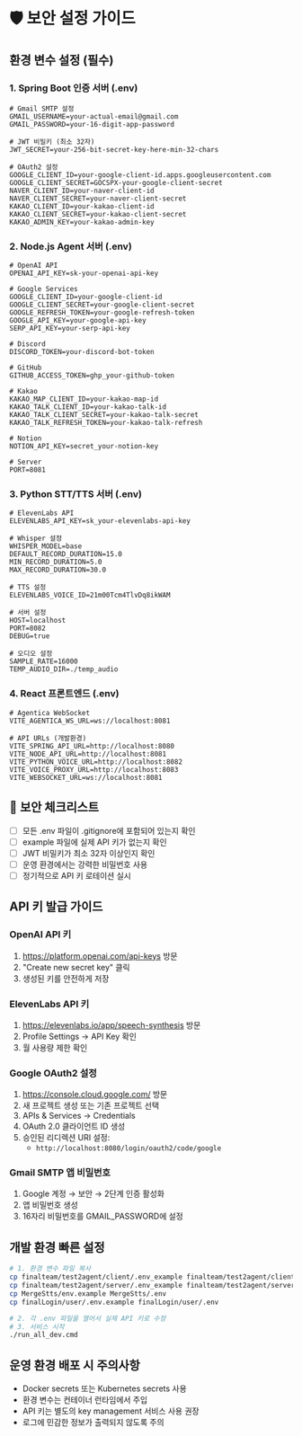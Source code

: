 # 🛡️ 보안 설정 가이드

## 환경 변수 설정 (필수)

### 1. Spring Boot 인증 서버 (.env)
```env
# Gmail SMTP 설정
GMAIL_USERNAME=your-actual-email@gmail.com
GMAIL_PASSWORD=your-16-digit-app-password

# JWT 비밀키 (최소 32자)
JWT_SECRET=your-256-bit-secret-key-here-min-32-chars

# OAuth2 설정
GOOGLE_CLIENT_ID=your-google-client-id.apps.googleusercontent.com
GOOGLE_CLIENT_SECRET=GOCSPX-your-google-client-secret
NAVER_CLIENT_ID=your-naver-client-id
NAVER_CLIENT_SECRET=your-naver-client-secret
KAKAO_CLIENT_ID=your-kakao-client-id
KAKAO_CLIENT_SECRET=your-kakao-client-secret
KAKAO_ADMIN_KEY=your-kakao-admin-key
```

### 2. Node.js Agent 서버 (.env)
```env
# OpenAI API
OPENAI_API_KEY=sk-your-openai-api-key

# Google Services
GOOGLE_CLIENT_ID=your-google-client-id
GOOGLE_CLIENT_SECRET=your-google-client-secret
GOOGLE_REFRESH_TOKEN=your-google-refresh-token
GOOGLE_API_KEY=your-google-api-key
SERP_API_KEY=your-serp-api-key

# Discord
DISCORD_TOKEN=your-discord-bot-token

# GitHub
GITHUB_ACCESS_TOKEN=ghp_your-github-token

# Kakao
KAKAO_MAP_CLIENT_ID=your-kakao-map-id
KAKAO_TALK_CLIENT_ID=your-kakao-talk-id
KAKAO_TALK_CLIENT_SECRET=your-kakao-talk-secret
KAKAO_TALK_REFRESH_TOKEN=your-kakao-talk-refresh

# Notion
NOTION_API_KEY=secret_your-notion-key

# Server
PORT=8081
```

### 3. Python STT/TTS 서버 (.env)
```env
# ElevenLabs API
ELEVENLABS_API_KEY=sk_your-elevenlabs-api-key

# Whisper 설정
WHISPER_MODEL=base
DEFAULT_RECORD_DURATION=15.0
MIN_RECORD_DURATION=5.0
MAX_RECORD_DURATION=30.0

# TTS 설정
ELEVENLABS_VOICE_ID=21m00Tcm4TlvDq8ikWAM

# 서버 설정
HOST=localhost
PORT=8082
DEBUG=true

# 오디오 설정
SAMPLE_RATE=16000
TEMP_AUDIO_DIR=./temp_audio
```

### 4. React 프론트엔드 (.env)
```env
# Agentica WebSocket
VITE_AGENTICA_WS_URL=ws://localhost:8081

# API URLs (개발환경)
VITE_SPRING_API_URL=http://localhost:8080
VITE_NODE_API_URL=http://localhost:8081
VITE_PYTHON_VOICE_URL=http://localhost:8082
VITE_VOICE_PROXY_URL=http://localhost:8083
VITE_WEBSOCKET_URL=ws://localhost:8081
```

## 🚨 보안 체크리스트

- [ ] 모든 .env 파일이 .gitignore에 포함되어 있는지 확인
- [ ] example 파일에 실제 API 키가 없는지 확인
- [ ] JWT 비밀키가 최소 32자 이상인지 확인
- [ ] 운영 환경에서는 강력한 비밀번호 사용
- [ ] 정기적으로 API 키 로테이션 실시

## API 키 발급 가이드

### OpenAI API 키
1. https://platform.openai.com/api-keys 방문
2. "Create new secret key" 클릭
3. 생성된 키를 안전하게 저장

### ElevenLabs API 키
1. https://elevenlabs.io/app/speech-synthesis 방문
2. Profile Settings → API Key 확인
3. 월 사용량 제한 확인

### Google OAuth2 설정
1. https://console.cloud.google.com/ 방문
2. 새 프로젝트 생성 또는 기존 프로젝트 선택
3. APIs & Services → Credentials
4. OAuth 2.0 클라이언트 ID 생성
5. 승인된 리디렉션 URI 설정:
   - `http://localhost:8080/login/oauth2/code/google`

### Gmail SMTP 앱 비밀번호
1. Google 계정 → 보안 → 2단계 인증 활성화
2. 앱 비밀번호 생성
3. 16자리 비밀번호를 GMAIL_PASSWORD에 설정

## 개발 환경 빠른 설정

```bash
# 1. 환경 변수 파일 복사
cp finalteam/test2agent/client/.env_example finalteam/test2agent/client/.env
cp finalteam/test2agent/server/.env_example finalteam/test2agent/server/.env
cp MergeStts/env.example MergeStts/.env
cp finalLogin/user/.env.example finalLogin/user/.env

# 2. 각 .env 파일을 열어서 실제 API 키로 수정
# 3. 서비스 시작
./run_all_dev.cmd
```

## 운영 환경 배포 시 주의사항

- Docker secrets 또는 Kubernetes secrets 사용
- 환경 변수는 컨테이너 런타임에서 주입
- API 키는 별도의 key management 서비스 사용 권장
- 로그에 민감한 정보가 출력되지 않도록 주의
